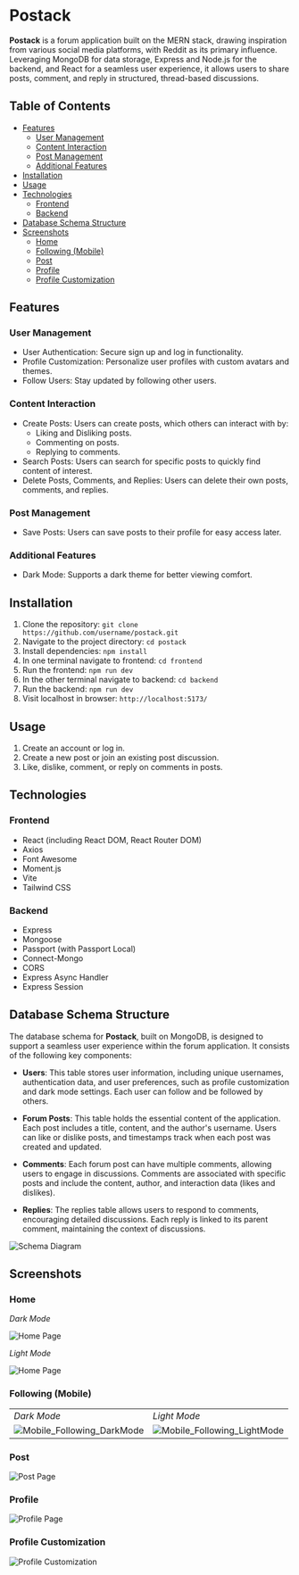 # Postack

**Postack** is a forum application built on the MERN stack, drawing inspiration from various social media platforms, with Reddit as its primary influence. Leveraging MongoDB for data storage, Express and Node.js for the backend, and React for a seamless user experience, it allows users to share posts, comment, and reply in structured, thread-based discussions.

## Table of Contents

-   [Features](#features)
    -   [User Management](#user-management)
    -   [Content Interaction](#content-interaction)
    -   [Post Management](#post-management)
    -   [Additional Features](#additional-features)
-   [Installation](#installation)
-   [Usage](#usage)
-   [Technologies](#technologies)
    -   [Frontend](#frontend)
    -   [Backend](#backend)
-   [Database Schema Structure](#database-schema-structure)
-   [Screenshots](#screenshots)
    -   [Home](#home)
    -   [Following (Mobile)](#following-mobile)
    -   [Post](#post)
    -   [Profile](#profile)
    -   [Profile Customization](#profile-customization)

## Features

### User Management

-   User Authentication: Secure sign up and log in functionality.
-   Profile Customization: Personalize user profiles with custom avatars and themes.
-   Follow Users: Stay updated by following other users.

### Content Interaction

-   Create Posts: Users can create posts, which others can interact with by:
    -   Liking and Disliking posts.
    -   Commenting on posts.
    -   Replying to comments.
-   Search Posts: Users can search for specific posts to quickly find content of interest.
-   Delete Posts, Comments, and Replies: Users can delete their own posts, comments, and replies.

### Post Management

-   Save Posts: Users can save posts to their profile for easy access later.

### Additional Features

-   Dark Mode: Supports a dark theme for better viewing comfort.

## Installation

1. Clone the repository: `git clone https://github.com/username/postack.git`
2. Navigate to the project directory: `cd postack`
3. Install dependencies: `npm install`
4. In one terminal navigate to frontend: `cd frontend`
5. Run the frontend: `npm run dev`
6. In the other terminal navigate to backend: `cd backend`
7. Run the backend: `npm run dev`
8. Visit localhost in browser: `http://localhost:5173/`

## Usage

1. Create an account or log in.
2. Create a new post or join an existing post discussion.
3. Like, dislike, comment, or reply on comments in posts.

## Technologies

### Frontend

-   React (including React DOM, React Router DOM)
-   Axios
-   Font Awesome
-   Moment.js
-   Vite
-   Tailwind CSS

### Backend

-   Express
-   Mongoose
-   Passport (with Passport Local)
-   Connect-Mongo
-   CORS
-   Express Async Handler
-   Express Session

## Database Schema Structure

The database schema for **Postack**, built on MongoDB, is designed to support a seamless user experience within the forum application. It consists of the following key components:

-   **Users**: This table stores user information, including unique usernames, authentication data, and user preferences, such as profile customization and dark mode settings. Each user can follow and be followed by others.

-   **Forum Posts**: This table holds the essential content of the application. Each post includes a title, content, and the author's username. Users can like or dislike posts, and timestamps track when each post was created and updated.

-   **Comments**: Each forum post can have multiple comments, allowing users to engage in discussions. Comments are associated with specific posts and include the content, author, and interaction data (likes and dislikes).

-   **Replies**: The replies table allows users to respond to comments, encouraging detailed discussions. Each reply is linked to its parent comment, maintaining the context of discussions.

![Schema Diagram](./postack_Images/SchemaDiagram.png)

## Screenshots

### Home

_Dark Mode_

![Home Page](./postack_Images/Home_DarkMode.png)

_Light Mode_

![Home Page](./postack_Images/Home_LightMode.png)

### Following (Mobile)

<table>
    <tr>
        <td><i>Dark Mode</i></td>
        <td><i>Light Mode</i></td>
    </tr>
    <tr>
        <td><img src="./postack_Images/Mobile_Following_DarkMode.png" alt="Mobile_Following_DarkMode"/></td>
        <td><img src="./postack_Images/Mobile_Following_LightMode.png" alt="Mobile_Following_LightMode"/></td>
    </tr>
</table>

### Post

![Post Page](./postack_Images/PostDetails_DarkMode.png)

### Profile

![Profile Page](./postack_Images/Profile_Followers.png)

### Profile Customization

![Profile Customization](./postack_Images/Edit_Profile.png)
